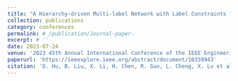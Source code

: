 ```yaml
---
title: "A Hierarchy-driven Multi-label Network with Label Constraints for Post-operative Complication Prediction of Lung Cancer"
collection: publications
category: conferences
permalink: # /publication/Journal-paper-
excerpt: # ''
date: 2023-07-24
venue: '2023 45th Annual International Conference of the IEEE Engineering in Medicine & Biology Society (EMBC 2023) (Poster)'
paperurl: 'https://ieeexplore.ieee.org/abstract/document/10339943'
citation: 'D. Hu, B. Liu, X. Li, H. Chen, R. Guo, L. Cheng, X. Lu et al., "A Hierarchy-driven Multi-label Network with Label Constraints for Post-operative Complication Prediction of Lung Cancer*," in 2023 45th Annual International Conference of the IEEE Engineering in Medicine & Biology Society (EMBC), Sydney, Australia, 2023: IEEE, pp. 1-6.'
---
```

